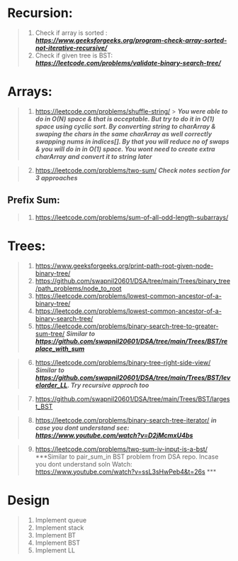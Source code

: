# Recursion:
> 1. Check if array is sorted : ***https://www.geeksforgeeks.org/program-check-array-sorted-not-iterative-recursive/***
> 2. Check if given tree is BST: ***https://leetcode.com/problems/validate-binary-search-tree/***

# Arrays:
> 1. https://leetcode.com/problems/shuffle-string/ 
    > ***You were able to do in O(N) space & that is acceptable. But try to do it in O(1) space using cyclic sort. By converting string to charArray & swaping the chars in the same charArray as well correctly swapping nums in indices[]. By that you will reduce no of swaps & you will do in in O(1) space. You wont need to create extra charArray and convert it to string later***

> 2. https://leetcode.com/problems/two-sum/ ***Check notes section for 3 approaches***

## Prefix Sum:
> 1. https://leetcode.com/problems/sum-of-all-odd-length-subarrays/ 




# Trees:
> 1. https://www.geeksforgeeks.org/print-path-root-given-node-binary-tree/
> 2. https://github.com/swapnil20601/DSA/tree/main/Trees/binary_tree/path_problems/node_to_root 
> 3. https://leetcode.com/problems/lowest-common-ancestor-of-a-binary-tree/
> 4. https://leetcode.com/problems/lowest-common-ancestor-of-a-binary-search-tree/
> 5. https://leetcode.com/problems/binary-search-tree-to-greater-sum-tree/
***Similar to https://github.com/swapnil20601/DSA/tree/main/Trees/BST/replace_with_sum***

> 6. https://leetcode.com/problems/binary-tree-right-side-view/
***Similar to https://github.com/swapnil20601/DSA/tree/main/Trees/BST/levelorder_LL. Try recursive approch too***

> 7. https://github.com/swapnil20601/DSA/tree/main/Trees/BST/largest_BST

> 8. https://leetcode.com/problems/binary-search-tree-iterator/ ***in case you dont understand see: https://www.youtube.com/watch?v=D2jMcmxU4bs***

> 9. https://leetcode.com/problems/two-sum-iv-input-is-a-bst/ ***Similar to pair_sum_in BST problem from DSA repo. Incase you dont understand soln Watch: https://www.youtube.com/watch?v=ssL3sHwPeb4&t=26s ***




# Design
> 1. Implement queue
> 2. Implement stack
> 3. Implement BT
> 4. Implement BST
> 5. Implement LL

